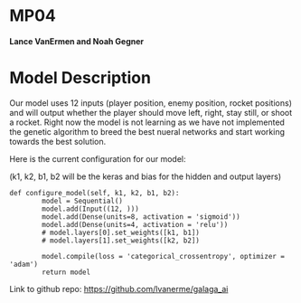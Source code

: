 # MP04
#### Lance VanErmen and Noah Gegner

# Model Description
Our model uses 12 inputs (player position, enemy position, rocket positions) 
and will output whether the player should move left, right, stay still, or 
shoot a rocket. Right now the model is not learning as we have not implemented
the genetic algorithm to breed the best nueral networks and start working 
towards the best solution. 

Here is the current configuration for our model:

(k1, k2, b1, b2 will be the keras and bias for the hidden and output layers)
```
def configure_model(self, k1, k2, b1, b2):
        model = Sequential()
        model.add(Input((12, )))
        model.add(Dense(units=8, activation = 'sigmoid'))
        model.add(Dense(units=4, activation = 'relu'))
        # model.layers[0].set_weights([k1, b1])
        # model.layers[1].set_weights([k2, b2])

        model.compile(loss = 'categorical_crossentropy', optimizer = 'adam')
        return model
```

Link to github repo: https://github.com/lvanerme/galaga_ai